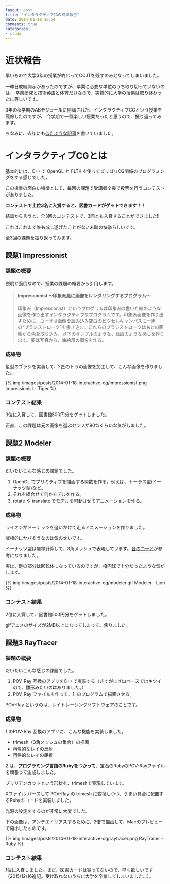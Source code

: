 ```yaml
---
layout: post
title: "インタラクティブCGの成果報告"
date: 2014-01-18 16:54
comments: true
categories: 
- study
---
```


# 近状報告

早いもので大学3年の授業が終わってCOJTを残すのみとなってしまいました。

一昨日成績開示があったのですが、卒業に必要な単位のうち取り切っていないのは、
卒業研究と技術英語と体育だけなので、実質的に大学の授業は取り終わったに等しいです。


3年の秋学期のABモジュールに開講された、インタラクティブCGという授業を履修したのですが、
今学期で一番楽しい授業だったと思うので、振り返ってみます。

ちなみに、去年にも[似たような記事](/blog/2013/03/12/computer-graphics/)を書いていました。

<!--more-->

# インタラクティブCGとは

基本的には、C++で OpenGL と FLTK を使ってゴリゴリCG関係のプログラミングをする感じでした。

この授業の面白い特徴として、毎回の課題で受講者全員で投票を行うコンテストがありました。

**コンテストで上位3名に入賞すると、図書カードがゲットできます！！**

結論から言うと、全3回のコンテストで、3回とも入賞することができました!!

これはこれまで誰も成し遂げたことがない未踏の快挙らしいです。

全3回の課題を振り返ってみます。


## 課題1 Impressionist

### 課題の概要

説明が面倒なので、授業の課題の概要から引用します。

> #### Impressionist ～印象派風に画像をレンダリングするプログラム～
>
> 印象派（Impressionist）というプログラムは印象派の書いた絵のような画像を作り出すインタラクティブなプログラムです。印象派画像を作り出すために、ユーザは画像を読み込み空白のピクセルキャンバスに一連の“ブラシストローク”を書き込む。これらのブラシストロークはもとの画像から色を取り込み、以下のサンプルのような、絵画のような感じを作り出す。要は写真から、油絵風の画像を作る。

### 成果物

星型のブラシを実装して、2匹のトラの画像を加工して、こんな画像を作りました。


{% img /images/posts/2014-01-18-interactive-cg/impressionist.png Impressionist - Tiger %}


### コンテスト結果

3位に入賞して、図書館500円分をゲットしました。

正直、この課題は元の画像を選ぶセンスが90%くらいな気がしました。


## 課題2 Modeler

### 課題の概要

だいたいこんな感じの課題でした。

1. OpenGL でプリミティブを描画する関数を作る。例えば、トーラス型(ドーナッツ型)など。
2. それを組合せて何かモデルを作る。
3. rotate や translate でモデルを可動させてアニメーションを作る。

### 成果物

ライオンがドーナッツを追いかけて走るアニメーションを作りました。

版権的にヤバそうなのは気のせいです。

ドーナッツ型は座標計算して、3角メッシュで表現しています。[昔のコード](http://gam0022.net/blog/2013/03/12/computer-graphics/)が参考になりました。

実は、足の部分は回転体になっているのですが、楕円球で十分だったような気がします。

{% img /images/posts/2014-01-18-interactive-cg/modeler.gif Modeler - Lion %}

### コンテスト結果

2位に入賞して、図書館500円分をゲットしました。

gifアニメのサイズが2MB以上になってしまって、焦りました。


## 課題3 RayTracer

### 課題の概要

だいたいこんな感じの課題でした。

1. POV-Ray 互換のアプリをC++で実装する（さすがにゼロベースではキツイので、雛形みたいのはありました。）
2. POV-Ray ファイルを作って、1. のプログラムで描画させる。

POV-Ray というのは、レイトレーシングソフトウェアのことです。

### 成果物

1.のPOV-Ray 互換のアプリに、こんな機能を実装しました。

- trimesh（3角メッシュの集合）の描画
- 再帰的なレイの反射
- 再帰的なレイの屈折

2.は、**プログラミング言語のRubyをつかって**、宝石のRubyのPOV-Rayファイルを頑張って生成しました。

ブリリアンカットという形状を、trimeshで表現しています。

Xファイル パースして POV-Ray の trimesh に変換しつつ、うまい具合に配置するRubyのコードを実装しました。

光源の設定をするのが非常に大変でした。

下の画像は、アンチエイリアスするために、2倍で描画して、Macのプレビューで縮小したものです。

{% img /images/posts/2014-01-18-interactive-cg/raytracer.png RayTracer - Ruby %}

### コンテスト結果

1位に入賞しました。まだ、図書カードは貰ってないので、早く欲しいです（2015/12/16追記。受け取れないうちに大学を卒業してしまいました…）。

